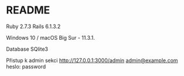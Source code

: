 # README

Ruby 2.7.3
Rails 6.1.3.2

Windows 10 / macOS Big Sur - 11.3.1.

Database SQlite3

Přistup k admin sekci
http://127.0.0.1:3000/admin
admin@example.com heslo: password

